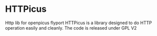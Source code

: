 HTTPicus
========

Http lib for openpicus flyport
HTTPicus is a library designed to do HTTP operation easily and cleanly.
The code is released under GPL V2
